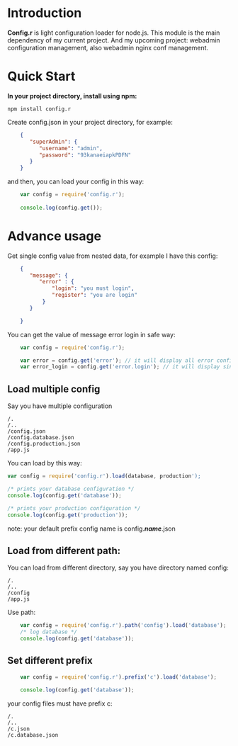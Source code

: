 # Introduction #

**Config.r** is light configuration loader for node.js. This module is the main dependency of my current project. And my upcoming project: webadmin configuration management, also webadmin nginx conf management.

# Quick Start #
**In your project directory, install using npm:**

    npm install config.r

Create config.json in your project directory, for example:
```JSON
    {
       "superAdmin": {
          "username": "admin",
          "password": "93kanaeiapkPDFN" 
       }
    }
```
and then, you can load your config in this way:
```JavaScript
    var config = require('config.r');
    
    console.log(config.get());
```
# Advance usage #

Get single config value from nested data, for example I have this config:
```JSON
    {
       "message": {
          "error" : {
              "login": "you must login",
              "register": "you are login"
           }
       }

    }
```
You can get the value of message error login in safe way:
```JavaScript
	var config = require('config.r');

	var error = config.get('error'); // it will display all error config
	var error_login = config.get('error.login'); // it will display single config
```
## Load multiple config ##

Say you have multiple configuration

    /.
    /..
    /config.json
    /config.database.json
    /config.production.json
    /app.js

You can load by this way:
```JavaScript
var config = require('config.r').load(database, production');

/* prints your database configuration */
console.log(config.get('database'));

/* prints your production configuration */
console.log(config.get('production'));
```
note: your default prefix config name is config.***name***.json

## Load from different path: ##

You can load from different directory, say you have directory named config:

    /.
    /..
    /config
    /app.js
    
Use path:
```JavaScript
	var config = require('config.r').path('config').load('database');
	/* log database */
	console.log(config.get('database'));
```

## Set different prefix ##
```JavaScript
	var config = require('config.r').prefix('c').load('database');

	console.log(config.get('database'));
```

your config files must have prefix c:

    /.
    /..
    /c.json
    /c.database.json

